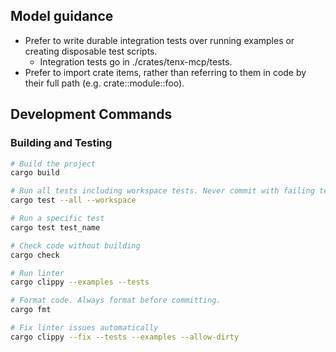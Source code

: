
## Model guidance

- Prefer to write durable integration tests over running examples or creating disposable test scripts.
    - Integration tests go in ./crates/tenx-mcp/tests.
- Prefer to import crate items, rather than referring to them in code by their
  full path (e.g. crate::module::foo).

## Development Commands

### Building and Testing
```bash
# Build the project
cargo build

# Run all tests including workspace tests. Never commit with failing tests.
cargo test --all --workspace

# Run a specific test
cargo test test_name

# Check code without building
cargo check

# Run linter
cargo clippy --examples --tests

# Format code. Always format before committing.
cargo fmt

# Fix linter issues automatically
cargo clippy --fix --tests --examples --allow-dirty
```

